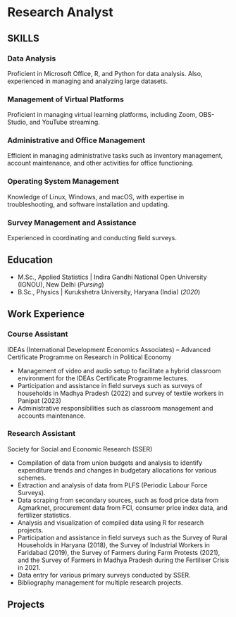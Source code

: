 # Research Analyst

## SKILLS
### Data Analysis
Proficient in Microsoft Office, R, and Python for data analysis. Also, experienced in managing and analyzing large datasets.

### Management of Virtual Platforms
Proficient in managing virtual learning platforms, including Zoom, OBS-Studio, and YouTube streaming.

### Administrative and Office Management
Efficient in managing administrative tasks such as inventory management, account maintenance, and other activities for office functioning.

### Operating System Management
Knowledge of Linux, Windows, and macOS, with expertise in troubleshooting, and software installation and updating.

### Survey Management and Assistance
Experienced in coordinating and conducting field surveys.

## Education      		
- M.Sc., Applied Statistics	| Indira Gandhi National Open University (IGNOU), New Delhi (_Pursing_)	 			        		
- B.Sc., Physics | Kurukshetra University, Haryana (India) (_2020_)

## Work Experience
### Course Assistant  
IDEAs (International Development Economics Associates) – Advanced Certificate Programme on Research in Political Economy
- Management of video and audio setup to facilitate a hybrid classroom environment for the IDEAs Certificate Programme lectures.
- Participation and assistance in field surveys such as surveys of households in Madhya Pradesh (2022) and survey of textile workers in Panipat (2023)
- Administrative responsibilities such as classroom management and accounts maintenance.

### Research Assistant
Society for Social and Economic Research (SSER)
- Compilation of data from union budgets and analysis to identify expenditure trends and changes in budgetary allocations for various schemes.
- Extraction and analysis of data from PLFS (Periodic Labour Force Surveys).
- Data scraping from secondary sources, such as food price data from Agmarknet, procurement data from FCI, consumer price index data, and fertilizer statistics.
- Analysis and visualization of compiled data using R for research projects.
- Participation and assistance in field surveys such as the Survey of Rural Households in Haryana (2018), the Survey of Industrial Workers in Faridabad (2019), the Survey of Farmers during Farm Protests (2021), and the Survey of Farmers in Madhya Pradesh during the Fertiliser Crisis in 2021.
- Data entry for various primary surveys conducted by SSER.
- Bibliography management for multiple research projects.

## Projects
